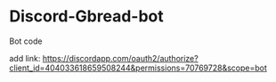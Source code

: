 # Discord-Gbread-bot
Bot code

add link: https://discordapp.com/oauth2/authorize?client_id=404033618659508244&permissions=70769728&scope=bot
